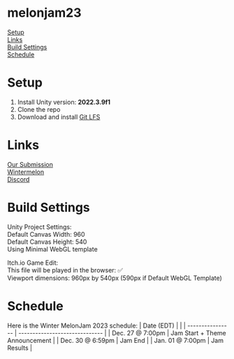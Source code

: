 # melonjam23

[Setup](#setup) \
[Links](#links) \
[Build Settings](#build-settings) \
[Schedule](#schedule)

# Setup

1. Install Unity version: **2022.3.9f1**
2. Clone the repo
3. Download and install [Git LFS](https://git-lfs.com/)

# Links

[Our Submission](https://caoalbe.itch.io/undying-charm) \
[Wintermelon](https://itch.io/jam/winter-melonjam-2023) \
[Discord](https://discord.gg/uYmNuZymJ2)

# Build Settings

Unity Project Settings: \
Default Canvas Width: 960 \
Default Canvas Height: 540 \
Using Minimal WebGL template

Itch.io Game Edit: \
This file will be played in the browser: ✅ \
Viewport dimensions: 960px by 540px (590px if Default WebGL Template)

# Schedule

Here is the Winter MelonJam 2023 schedule:
| Date (EDT) | |
| ---------------- | ------------------------------ |
| Dec. 27 @ 7:00pm | Jam Start + Theme Announcement |
| Dec. 30 @ 6:59pm | Jam End |
| Jan. 01 @ 7:00pm | Jam Results |
